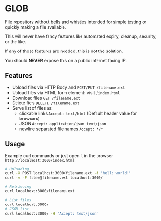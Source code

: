 # GLOB

File repository without bells and whistles intended for simple testing or quickly making a file available.

This will never have fancy features like automated expiry, cleanup, security, or the like.

If any of those features are needed, this is not the solution.

You should **NEVER** expose this on a public internet facing IP.

## Features

- Upload files via HTTP Body and `POST/PUT /filename.ext`
- Upload files via HTML form element: visit `/index.html`
- Download files `GET /filename.ext`
- Delete fiels `DELETE /filename.ext`
- Serve list of files as:
    - clickable links `Accept: text/html` (Default header value for browsers)
    - JSON `Accept: application/json text/json`
    - newline separated file names `Accept: */*`

## Usage

Example curl commands or just open it in the browser `http://localhost:3000/index.html`

```bash
# Uploading
curl -X POST localhost:3000/filename.ext -d 'hello world!'
curl -v -F file=@filename.ext localhost:3000/

# Retrieving 
curl localhost:3000/filename.ext

# List files
curl localhost:3000/
# JSON list
curl localhost:3000/ -H 'Accept: text/json'
```
